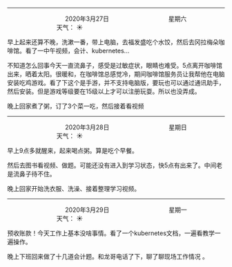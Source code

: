 ***
&nbsp;&nbsp;&nbsp;&nbsp;&nbsp;&nbsp;&nbsp;&nbsp;&nbsp;&nbsp;&nbsp;&nbsp;&nbsp;&nbsp;&nbsp;&nbsp;&nbsp;&nbsp;
&nbsp;&nbsp;&nbsp;&nbsp;&nbsp;&nbsp;&nbsp;&nbsp;&nbsp;&nbsp;&nbsp;&nbsp;&nbsp;&nbsp;           2020年3月27日
&nbsp;&nbsp;&nbsp;&nbsp;&nbsp;&nbsp;&nbsp;&nbsp;&nbsp;&nbsp;&nbsp;&nbsp;&nbsp;&nbsp;&nbsp;&nbsp;&nbsp;&nbsp;
&nbsp;&nbsp;&nbsp;&nbsp;&nbsp;&nbsp;&nbsp;&nbsp;&nbsp;&nbsp;&nbsp;&nbsp;&nbsp;&nbsp;                星期六
&nbsp;&nbsp;&nbsp;&nbsp;&nbsp;&nbsp;&nbsp;&nbsp;&nbsp;&nbsp;&nbsp;&nbsp;&nbsp;&nbsp;&nbsp;&nbsp;&nbsp;&nbsp;
&nbsp;&nbsp;&nbsp;&nbsp;&nbsp;&nbsp;&nbsp;&nbsp;&nbsp;&nbsp;&nbsp;&nbsp;&nbsp;&nbsp;&nbsp;&nbsp;&nbsp;&nbsp;
&nbsp;&nbsp;&nbsp;&nbsp;&nbsp;&nbsp;&nbsp;&nbsp;&nbsp;                                       天气： :sunny:


早上起来还算不晚，洗漱一番，带上电脑，去福发盛吃个水饺，然后去冈拉梅朵咖啡馆。看了一中午视频，会计、kubernetes...

不知道怎么回事今天一直流鼻子，感受是过敏症状，眼睛也难受。5点离开咖啡馆出来，晒着太阳。很暖和，在咖啡馆总感觉冷，期间咖啡馆服务员让我帮他在电脑安装吃鸡游戏。看了下这个是手游，并不支持电脑版，要玩也可以通过通讯助手，然后安装。但是游戏等级要在15级以上才可以注册玩耍。所以也没弄成。

晚上回家煮了粥，订了3个菜一吃，然后接着看视频


***
&nbsp;&nbsp;&nbsp;&nbsp;&nbsp;&nbsp;&nbsp;&nbsp;&nbsp;&nbsp;&nbsp;&nbsp;&nbsp;&nbsp;&nbsp;&nbsp;&nbsp;&nbsp;
&nbsp;&nbsp;&nbsp;&nbsp;&nbsp;&nbsp;&nbsp;&nbsp;&nbsp;&nbsp;&nbsp;&nbsp;&nbsp;&nbsp;           2020年3月28日
&nbsp;&nbsp;&nbsp;&nbsp;&nbsp;&nbsp;&nbsp;&nbsp;&nbsp;&nbsp;&nbsp;&nbsp;&nbsp;&nbsp;&nbsp;&nbsp;&nbsp;&nbsp;
&nbsp;&nbsp;&nbsp;&nbsp;&nbsp;&nbsp;&nbsp;&nbsp;&nbsp;&nbsp;&nbsp;&nbsp;&nbsp;&nbsp;                星期日
&nbsp;&nbsp;&nbsp;&nbsp;&nbsp;&nbsp;&nbsp;&nbsp;&nbsp;&nbsp;&nbsp;&nbsp;&nbsp;&nbsp;&nbsp;&nbsp;&nbsp;&nbsp;
&nbsp;&nbsp;&nbsp;&nbsp;&nbsp;&nbsp;&nbsp;&nbsp;&nbsp;&nbsp;&nbsp;&nbsp;&nbsp;&nbsp;&nbsp;&nbsp;&nbsp;&nbsp;
&nbsp;&nbsp;&nbsp;&nbsp;&nbsp;&nbsp;&nbsp;&nbsp;&nbsp;                                       天气： :sunny:


早上9点多就醒来，起来喝点粥。算是吃个早餐。

然后去图书看视频、做题。可能还没有进入到学习状态，快5点有出来了。中间老是流鼻子待不住。

晚上回家开始洗衣服、洗澡、接着整理学习视频。


***
&nbsp;&nbsp;&nbsp;&nbsp;&nbsp;&nbsp;&nbsp;&nbsp;&nbsp;&nbsp;&nbsp;&nbsp;&nbsp;&nbsp;&nbsp;&nbsp;&nbsp;&nbsp;
&nbsp;&nbsp;&nbsp;&nbsp;&nbsp;&nbsp;&nbsp;&nbsp;&nbsp;&nbsp;&nbsp;&nbsp;&nbsp;&nbsp;           2020年3月29日
&nbsp;&nbsp;&nbsp;&nbsp;&nbsp;&nbsp;&nbsp;&nbsp;&nbsp;&nbsp;&nbsp;&nbsp;&nbsp;&nbsp;&nbsp;&nbsp;&nbsp;&nbsp;
&nbsp;&nbsp;&nbsp;&nbsp;&nbsp;&nbsp;&nbsp;&nbsp;&nbsp;&nbsp;&nbsp;&nbsp;&nbsp;&nbsp;                星期一
&nbsp;&nbsp;&nbsp;&nbsp;&nbsp;&nbsp;&nbsp;&nbsp;&nbsp;&nbsp;&nbsp;&nbsp;&nbsp;&nbsp;&nbsp;&nbsp;&nbsp;&nbsp;
&nbsp;&nbsp;&nbsp;&nbsp;&nbsp;&nbsp;&nbsp;&nbsp;&nbsp;&nbsp;&nbsp;&nbsp;&nbsp;&nbsp;&nbsp;&nbsp;&nbsp;&nbsp;
&nbsp;&nbsp;&nbsp;&nbsp;&nbsp;&nbsp;&nbsp;&nbsp;&nbsp;                                       天气： :sunny:


预收账款！今天工作上基本没啥事情。看了一个kubernetes文档，一遍看教学一遍操作。

晚上下班回来做了十几道会计题。和龙哥电话了下，聊了聊现场工作情况 。